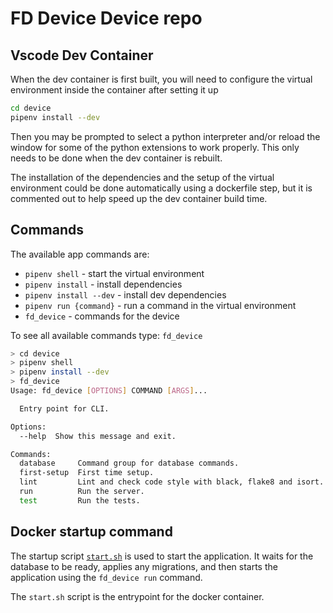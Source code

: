 # FD Device Device repo

## Vscode Dev Container

When the dev container is first built, you will need to configure the virtual environment inside the container after setting it up

```bash
cd device
pipenv install --dev
```


Then you may be prompted to select a python interpreter and/or reload the window for some of the python extensions to work properly. This only needs to be done when the dev container is rebuilt.

The installation of the dependencies and the setup of the virtual environment could be done automatically using a dockerfile step, but it is commented out to help speed up the dev container build time.


## Commands
The available app commands are:
- ```pipenv shell``` - start the virtual environment
- ```pipenv install``` - install dependencies
- ```pipenv install --dev``` - install dev dependencies
- ```pipenv run {command}``` - run a command in the virtual environment
- ```fd_device``` - commands for the device

To see all available commands type: `fd_device`

```bash
> cd device
> pipenv shell
> pipenv install --dev
> fd_device
Usage: fd_device [OPTIONS] COMMAND [ARGS]...

  Entry point for CLI.

Options:
  --help  Show this message and exit.

Commands:
  database     Command group for database commands.
  first-setup  First time setup.
  lint         Lint and check code style with black, flake8 and isort.
  run          Run the server.
  test         Run the tests.
```



## Docker startup command
The startup script [`start.sh`](./start.sh) is used to start the application. It
waits for the database to be ready, applies any migrations, and then starts the application using the `fd_device run` command.

The `start.sh` script is the entrypoint for the docker container.
